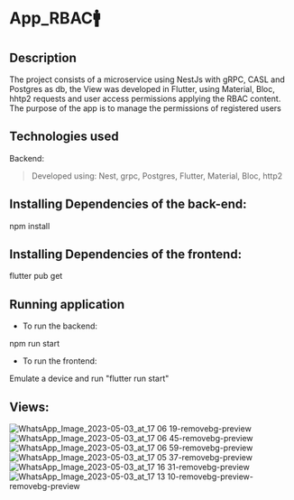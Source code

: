# App_RBAC🚹
## Description
The project consists of a microservice using NestJs with gRPC, CASL and Postgres as db, the View was developed in Flutter, using Material, Bloc, hhtp2 requests and user access permissions applying the RBAC content. The purpose of the app is to manage the permissions of registered users

## Technologies used
  
Backend:

> Developed using: Nest, grpc, Postgres, Flutter, Material, Bloc, http2

##  Installing Dependencies of the back-end:

npm install

##  Installing Dependencies of the frontend:

flutter pub get


##  Running application

* To run the backend:


npm run start


* To run the frontend:


Emulate a device and run "flutter run start"

##  Views:
![WhatsApp_Image_2023-05-03_at_17 06 19-removebg-preview](https://user-images.githubusercontent.com/86383966/236036969-762834bf-3bc6-45e3-a3f5-49610eb7a164.png)
![WhatsApp_Image_2023-05-03_at_17 06 45-removebg-preview](https://user-images.githubusercontent.com/86383966/236037001-1f3e4dae-53ef-4363-8726-7ec65b4def1e.png)
![WhatsApp_Image_2023-05-03_at_17 06 59-removebg-preview](https://user-images.githubusercontent.com/86383966/236037015-554a61a6-2700-4857-a48c-1f53372c060c.png)
![WhatsApp_Image_2023-05-03_at_17 05 37-removebg-preview](https://user-images.githubusercontent.com/86383966/236036947-047245e6-cc2e-4b96-908f-baae5ce784f0.png)
![WhatsApp_Image_2023-05-03_at_17 16 31-removebg-preview](https://user-images.githubusercontent.com/86383966/236234059-8ef6b530-1f2d-41ac-9006-3eafc1602b99.png)
![WhatsApp_Image_2023-05-03_at_17 13 10-removebg-preview-removebg-preview](https://user-images.githubusercontent.com/86383966/236039729-2dd58fb6-4259-46ce-9d56-2fc14a8355f6.png)


